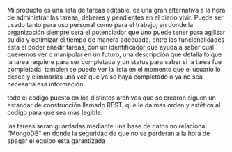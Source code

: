 Mi producto es una lista de tareas editable, es una gran alternativa a la hora de administrar las tareas, deberes y pendientes en el diario vivir.
Puede ser usado tanto para uso personal como para el trabajo, en donde la organización siempre será el potenciador que uno puede tener para agilizar su dia y optimizar el tiempo de manera adecuada.
entre las funcionalidades esta el poder añadir tareas, con un identificador que ayuda a saber cual queremos ver o manipular en un futuro, una descripción que detalla lo que la tarea requiere para ser completada y un status para saber si la tarea fue completada.
tambien se puede ver la lista en el momento que el usuario lo desee y eliminarlas una vez que ya se haya completado o ya no sea necesaria esa información.

todo el codigo puesto en los distintos archivos que se crearon siguen un estandar de construcción llamado REST, que le da mas orden y estética al codigo para que sea mas legible.

las tareas seran guardadas mediante una base de datos no relacional "MongoDB" en donde la seguridad de que no se perderan a la hora de apagar el equipo esta garantizada
